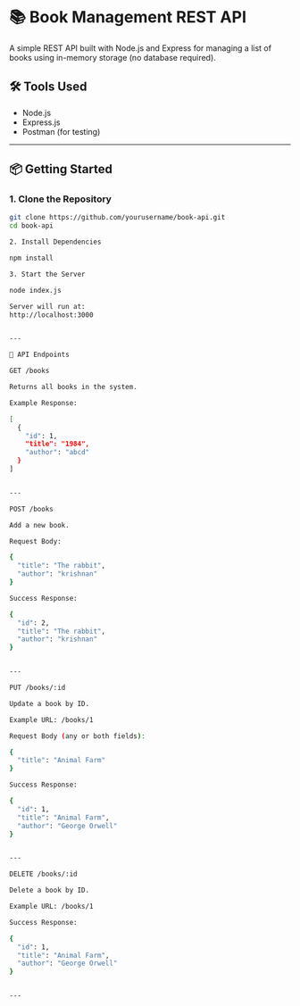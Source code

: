 # 📚 Book Management REST API

A simple REST API built with Node.js and Express for managing a list of books using in-memory storage (no database required).

## 🛠 Tools Used

- Node.js
- Express.js
- Postman (for testing)

---

## 📦 Getting Started

### 1. Clone the Repository

```bash
git clone https://github.com/yourusername/book-api.git
cd book-api

2. Install Dependencies

npm install

3. Start the Server

node index.js

Server will run at:
http://localhost:3000


---

📘 API Endpoints

GET /books

Returns all books in the system.

Example Response:

[
  {
    "id": 1,
    "title": "1984",
    "author": "abcd"
  }
]


---

POST /books

Add a new book.

Request Body:

{
  "title": "The rabbit",
  "author": "krishnan"
}

Success Response:

{
  "id": 2,
  "title": "The rabbit",
  "author": "krishnan"
}


---

PUT /books/:id

Update a book by ID.

Example URL: /books/1

Request Body (any or both fields):

{
  "title": "Animal Farm"
}

Success Response:

{
  "id": 1,
  "title": "Animal Farm",
  "author": "George Orwell"
}


---

DELETE /books/:id

Delete a book by ID.

Example URL: /books/1

Success Response:

{
  "id": 1,
  "title": "Animal Farm",
  "author": "George Orwell"
}


---
